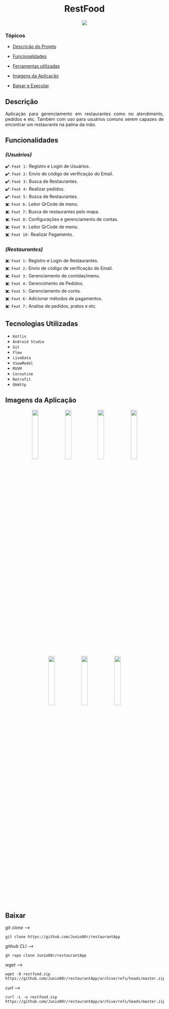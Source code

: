 <h1 align="center">RestFood</h1>

<p align="center">
<img loading="lazy" src="http://img.shields.io/static/v1?label=STATUS&message=EM%20DESENVOLVIMENTO&color=GREEN&style=for-the-badge"/>
</p>


### Tópicos

  - [Descrição do Projeto](#descrição)
  
  - [Funcionalidades](#funcionalidades)

  - [Ferramentas utilizadas](#tecnologias-utilizadas)
  
  - [Imagens da Aplicação](#imagens-da-aplicação)
  
  - [Baixar e Executar](#baixar)
  

## Descrição

  <p align="justify">
  Aplicação para gerenciamento em restaurantes como no atendimento, pedidos e etc. 
  Também com uso para usuários comuns serem capazes de encontrar um restaurante na palma da mão.
  </p>


## Funcionalidades 

  ### *(Usuários)*

  ✔️: `Feat 1:` Registro e Login de Usuários.</br>
  ✔️: `Feat 2:` Envio de código de verificação do Email.</br>
  ✔️: `Feat 3:` Busca de Restaurantes.</br>
  ✔️: `Feat 4:` Realizar pedidos.</br>
  ✔️: `Feat 5:` Busca de Restaurantes.</br>
  ✖️: `Feat 6:` Leitor QrCode de menu.</br>
  ✖️: `Feat 7:` Busca de restaurantes pelo mapa.</br>
  ✖️: `Feat 8:` Configurações e gerenciamento de contas.</br>
  ✖️: `Feat 9:` Leitor QrCode de menu.</br>
  ✖️: `Feat 10:` Realizar Pagamento.</br>
  
  ### *(Restaurantes)*
  
  ✖️: `Feat 1:` Registro e Login de Restaurantes.</br>
  ✖️: `Feat 2:` Envio de código de verificação do Email.</br>
  ✖️: `Feat 3:` Gerenciamento de comidas/menu.</br>
  ✖️: `Feat 4:` Gerencimento de Pedidos.</br>
  ✖️: `Feat 5:` Gerenciamento de conta.</br>
  ✖️: `Feat 6:` Adicionar métodos de pagamentos.</br>
  ✖️: `Feat 7:` Analise de pedidos, pratos e etc.</br>


## Tecnologias Utilizadas


- ``Kotlin``
- ``Android Studio``
- ``Git``
- ``Flow``
- ``LiveData``
- ``ViewModel``
- ``MVVM``
- ``Coroutine``
- ``Retrofit``
- ``OkHttp``


## Imagens da Aplicação

<p align="center">
  <img src="https://media.githubusercontent.com/media/Junio00r/RestFood/refs/heads/master/app/app_images/authentication/login.png" style="width: 20%; height: 20%;"/>
  <img src="https://media.githubusercontent.com/media/Junio00r/RestFood/master/app/app_images/authentication/form_data.png" style="width: 20%; height: 20%;"/>

  <img src="https://media.githubusercontent.com/media/Junio00r/RestFood/master/app/app_images/authentication/email_validation.png" style="width: 20%; height: 20%;"/>

  <img src="https://media.githubusercontent.com/media/Junio00r/RestFood/master/app/app_images/authentication/home.png" style="width: 20%; height: 20%;"/>

  <img src="https://media.githubusercontent.com/media/Junio00r/RestFood/master/app/app_images/food_selection/food_selection.png" style="width: 20%; height: 20%;"/>

  <img src="https://media.githubusercontent.com/media/Junio00r/RestFood/master/app/app_images/food_selection/drink_selection.png" style="width: 20%; height: 20%;"/>

  <img src="https://media.githubusercontent.com/media/Junio00r/RestFood/master/app/app_images/food_selection/quantity_selection.png" style="width: 20%; height: 20%;"/>
</p>


## Baixar

*git clone -->*

<pre><code class="hljs language-shell">git clone https://github.com/Junio00r/restaurantApp</code></pre>

*github CLI -->*

<pre><code class="hljs language-shell">gh repo clone Junio00r/restaurantApp</code></pre>

*wget -->*

<pre><code class="hljs language-shell">wget -O restfood.zip https://github.com/Junio00r/restaurantApp/archive/refs/heads/master.zip</code></pre>

*curl -->*

<pre><code class="hljs language-shell">curl -L -o restfood.zip https://github.com/Junio00r/restaurantApp/archive/refs/heads/master.zip</code></pre>

